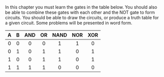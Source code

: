 In this chapter you must learn the gates in the table below. You should also be able to combine these gates with each other and the NOT gate to form circuits. You should be able to draw the circuits, or produce a truth table for a given circuit. Some problems will be presented in word form.

| A | B | AND | OR | NAND | NOR | XOR |
|:---:|:---:|:---:|:---:|:---:|:---:|:---:|
| 0 | 0 | 0 | 0 | 1 | 1 | 0 |
| 0 | 1 | 0 | 1 | 1 | 0 | 1 |
| 1 | 0 | 0 | 1 | 1 | 0 | 1 |
| 1 | 1 | 1 | 1 | 0 | 0 | 0 |

